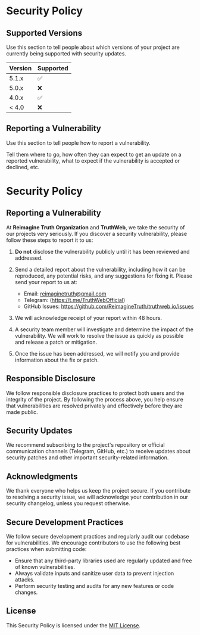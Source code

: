 # Security Policy

## Supported Versions

Use this section to tell people about which versions of your project are
currently being supported with security updates.

| Version | Supported          |
| ------- | ------------------ |
| 5.1.x   | :white_check_mark: |
| 5.0.x   | :x:                |
| 4.0.x   | :white_check_mark: |
| < 4.0   | :x:                |

## Reporting a Vulnerability

Use this section to tell people how to report a vulnerability.

Tell them where to go, how often they can expect to get an update on a
reported vulnerability, what to expect if the vulnerability is accepted or
declined, etc.

# Security Policy

## Reporting a Vulnerability

At **Reimagine Truth Organization** and **TruthWeb**, we take the security of our projects very seriously. If you discover a security vulnerability, please follow these steps to report it to us:

1. **Do not** disclose the vulnerability publicly until it has been reviewed and addressed.
2. Send a detailed report about the vulnerability, including how it can be reproduced, any potential risks, and any suggestions for fixing it. Please send your report to us at:

   - Email: reimaginetruth@gmail.com
   - Telegram: (https://t.me/TruthWebOfficial)
   - GitHub Issues: https://github.com/ReimagineTruth/truthweb.io/issues

3. We will acknowledge receipt of your report within 48 hours.
4. A security team member will investigate and determine the impact of the vulnerability. We will work to resolve the issue as quickly as possible and release a patch or mitigation.
5. Once the issue has been addressed, we will notify you and provide information about the fix or patch.

## Responsible Disclosure

We follow responsible disclosure practices to protect both users and the integrity of the project. By following the process above, you help ensure that vulnerabilities are resolved privately and effectively before they are made public.

## Security Updates

We recommend subscribing to the project's repository or official communication channels (Telegram, GitHub, etc.) to receive updates about security patches and other important security-related information.

## Acknowledgments

We thank everyone who helps us keep the project secure. If you contribute to resolving a security issue, we will acknowledge your contribution in our security changelog, unless you request otherwise.

## Secure Development Practices

We follow secure development practices and regularly audit our codebase for vulnerabilities. We encourage contributors to use the following best practices when submitting code:

- Ensure that any third-party libraries used are regularly updated and free of known vulnerabilities.
- Always validate inputs and sanitize user data to prevent injection attacks.
- Perform security testing and audits for any new features or code changes.

## License

This Security Policy is licensed under the [MIT License](LICENSE).
